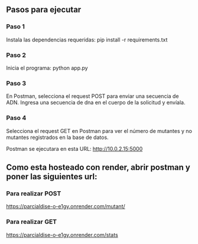 ## Pasos para ejecutar

### Paso 1
Instala las dependencias requeridas: pip install -r requirements.txt
### Paso 2
Inicia el programa: python app.py
### Paso 3
En Postman, selecciona el request POST para enviar una secuencia de ADN. Ingresa una secuencia de dna en el cuerpo de la solicitud y envíala.
### Paso 4
Selecciona el request GET en Postman para ver el número de mutantes y no mutantes registrados en la base de datos.


Postman se ejecutara en esta URL: http://10.0.2.15:5000

## Como esta hosteado con render, abrir postman y poner las siguientes url:
### Para realizar POST  
https://parcialdise-o-e1gy.onrender.com/mutant/
### Para realizar GET  
https://parcialdise-o-e1gy.onrender.com/stats
